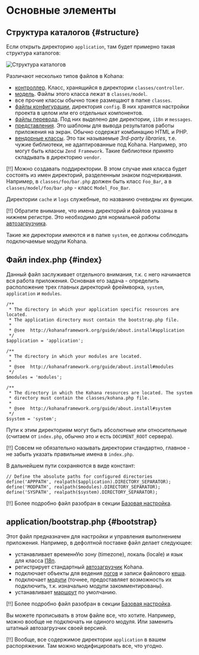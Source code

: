# Основные элементы

## Cтруктура каталогов {#structure}

Если открыть директорию `application`, там будет примерно такая структура каталогов:

![Структура каталогов](intro/filetree.png)

Различают несколько типов файлов в Kohana:

* [контроллер](intro/controller). Класс, хранящийся в директории `classes/controller`.
* [модель](intro/model). Файлы этого класса лежат в `classes/model`.
* все прочие классы обычно тоже размещают в папке `classes`.
* [файлы конфигурации](intro/config), директория `config`. В них хранятся настройки проекта в целом или его отдельных компонентов.
* [файлы перевода](basic/i18n). Под них выделено две директории, `i18n` и `messages`.
* [представления](intro/views). Это шаблоны для вывода результатов работы приложения на экран. Обычно содержат комбинацию HTML и PHP.
* [вендорные классы](basic/3rdparty). Это так называемые *3rd-party libraries*, т.е. чужие библиотеки, не адаптированные под Kohana. Например,
 это могут быть классы `Zend Framework`. Такие библиотеки принято складывать в директорию `vendor`.

[!!] Можно создавать поддиректории. В этом случае имя класса будет состоять из имен директорий, разделенным знаком подчеркивания.
  Например, в `classes/foo/bar.php` должен быть класс `Foo_Bar`, а в `classes/model/foo/bar.php` - класс `Model_Foo_Bar`.

Директории `cache` и `logs` служебные, по названию очевидны их функции.

[!!] Обратите внимание, что имена директорий и файлов указаны в нижнем регистре. Это необходимо для нормальной работы [автозагрузчика](intro/autoload).

Такие же директории имеются и в папке `system`, ее должны соблюдать подключаемые модули Kohana.

## Файл index.php {#index}

Данный файл заслуживает отдельного внимания, т.к. с него начинается вся работа приложения. Основная его задача - определить
 расположение трех главных директорий фреймворка, `system`, `application` и `modules`.

    /**
     * The directory in which your application specific resources are located.
     * The application directory must contain the bootstrap.php file.
     *
     * @see  http://kohanaframework.org/guide/about.install#application
     */
    $application = 'application';

    /**
     * The directory in which your modules are located.
     *
     * @see  http://kohanaframework.org/guide/about.install#modules
     */
    $modules = 'modules';

    /**
     * The directory in which the Kohana resources are located. The system
     * directory must contain the classes/kohana.php file.
     *
     * @see  http://kohanaframework.org/guide/about.install#system
     */
    $system = 'system';

Пути к этим директориям могут быть абсолютные или относительные (считаем от `index.php`, обычно это и есть `DOCUMENT_ROOT` сервера).

[!!] Совсем не обязательно называть директории стандартно, главное - не забыть указать правильные имена в `index.php`.

В дальнейшем пути сохраняются в виде констант:

    // Define the absolute paths for configured directories
    define('APPPATH', realpath($application).DIRECTORY_SEPARATOR);
    define('MODPATH', realpath($modules).DIRECTORY_SEPARATOR);
    define('SYSPATH', realpath($system).DIRECTORY_SEPARATOR);

[!!] Более подробно файл разобран в секции [Базовая настройка](intro/settings).

## application/bootstrap.php {#bootstrap}

Этот файл предназначен для настройки и управления выполнением приложения. Например, в дефолтной поставке файл делает следующее:

* устанавливает временнУю зону (timezone), локаль (locale) и язык для класса [I18n](basic/i18n).
* регистрирует стандартный [автозагрузчик](intro/autoloader) Kohana.
* подключает объекты для ведения [логов](intro/logs) и записи файлового [кеша](intro/cache).
* подключает [модули](intro/modules) (точнее, предоставляет возможность их подключить, т.к. изначально модули закомментированы).
* устанавливает [маршрут](basic/routing) по умолчанию.

[!!] Более подробно файл разобран в секции [Базовая настройка](intro/settings).

Вы можете прописывать в этом файле все, что хотите. Например, можно вообще не подключать ни одиного модуля. Или заменить
 штатный автозагрузчик своей версией.

[!!] Вообще, все содержимое директории `application` в вашем распоряжении. Там можно модифицировать все, что угодно.